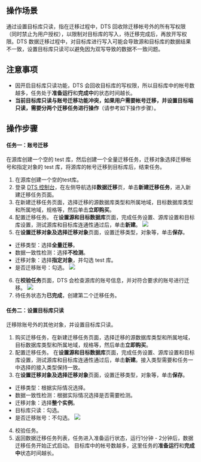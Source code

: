 
## 操作场景
通过设置目标库只读，指在迁移过程中，DTS 回收除迁移帐号外的所有写权限（同时禁止为用户授权），以限制对目标库的写入，待迁移完成后，再放开写权限。DTS 数据迁移过程中，对目标库进行写入可能会导致源和目标库的数据结果不一致，设置目标库只读可以避免因为双写导致的数据不一致问题。


## 注意事项
- 因开启目标库只读功能，DTS 会回收目标库的写权限，所以目标库中的帐号数越多，任务处于**准备运行**和**完成中**的状态时间越长。
- **当前目标库只读与账号迁移功能冲突，如果用户需要帐号迁移，并设置目标端只读，需要分两个迁移任务进行操作**（请参考如下操作步骤）。

## 操作步骤

#### 任务一：账号迁移

在源库创建一个空的 test 库，然后创建一个全量迁移任务，迁移对象选择迁移帐号和指定对象的 test 库，将源库的帐号迁移到目标库后，结束任务。

1. 在源库创建一个空的test库。
2. 登录 [DTS 控制台](https://console.cloud.tencent.com/dts/migration)，在左侧导航选择**数据迁移**页，单击**新建迁移任务**，进入新建迁移任务页面。
3. 在新建迁移任务页面，选择迁移的源数据库类型和所属地域，目标数据库类型和所属地域，规格等，然后单击**立即购买**。
4. 配置迁移任务。
    在**设置源和目标数据库**页面，完成任务设置、源库设置和目标库设置，测试源库和目标库连通性通过后，单击**新建**。
   ![](https://qcloudimg.tencent-cloud.cn/raw/9379ea38fc750ee5818cc5a41ff010df.png)
5. 在**设置迁移对象及选择迁移对象**页面，设置迁移类型，对象等，单击**保存**。
 - 迁移类型：选择**全量迁移**。
 - 数据一致性检测：选择**不检测**。
 - 迁移对象：选择**指定对象**，并勾选 test 库。
 - 是否迁移账号：勾选。
![](https://qcloudimg.tencent-cloud.cn/raw/7a4b08717e7de4b5db83b23d71b1a403.png)     
6. 在**校验任务**页面，DTS 会检查源库的账号信息，并对符合要求的账号进行迁移。
![](https://qcloudimg.tencent-cloud.cn/raw/99697d83ced516835cba2c89d743021e.png)
7. 待任务状态为**已完成**，创建第二个迁移任务。

#### 任务二：设置目标库只读

迁移除账号外的其他对象，并设置目标库只读。

1. 购买迁移任务，在新建迁移任务页面，选择迁移的源数据库类型和所属地域，目标数据库类型和所属地域，规格等，然后单击**立即购买**。
2. 配置迁移任务。
   在**设置源和目标数据库**页面，完成任务设置、源库设置和目标库设置，测试源库和目标库连通性通过后，单击**新建**。接入类型需要和任务一中选择的接入类型保持一致。
3. 在**设置迁移对象及选择迁移对象**页面，设置迁移类型，对象等，单击**保存**。
 - 迁移类型：根据实际情况选择。
 - 数据一致性检测：根据实际情况选择是否需要检测。
 - 迁移对象：选择**整个实例**。
 - 目标库只读：勾选。
 - 是否迁移账号：不勾选。
  ![](https://qcloudimg.tencent-cloud.cn/raw/d3031a34d5369466c87a9a8b2ebe8f1b.png)
4. 校验任务。
5. 返回数据迁移任务列表，任务进入准备运行状态，运行1分钟 - 2分钟后，数据迁移任务开始正式启动。
目标库中的帐号数越多，这里任务的**准备运行**和**完成中**状态时间越长。

